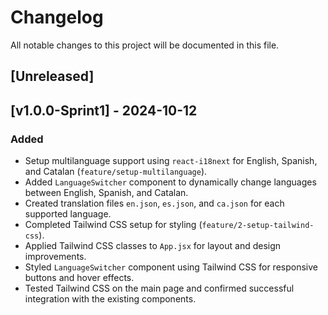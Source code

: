 # Changelog

All notable changes to this project will be documented in this file.

## [Unreleased]

## [v1.0.0-Sprint1] - 2024-10-12

### Added

- Setup multilanguage support using `react-i18next` for English, Spanish, and Catalan (`feature/setup-multilanguage`).
- Added `LanguageSwitcher` component to dynamically change languages between English, Spanish, and Catalan.
- Created translation files `en.json`, `es.json`, and `ca.json` for each supported language.
- Completed Tailwind CSS setup for styling (`feature/2-setup-tailwind-css`).
- Applied Tailwind CSS classes to `App.jsx` for layout and design improvements.
- Styled `LanguageSwitcher` component using Tailwind CSS for responsive buttons and hover effects.
- Tested Tailwind CSS on the main page and confirmed successful integration with the existing components.

